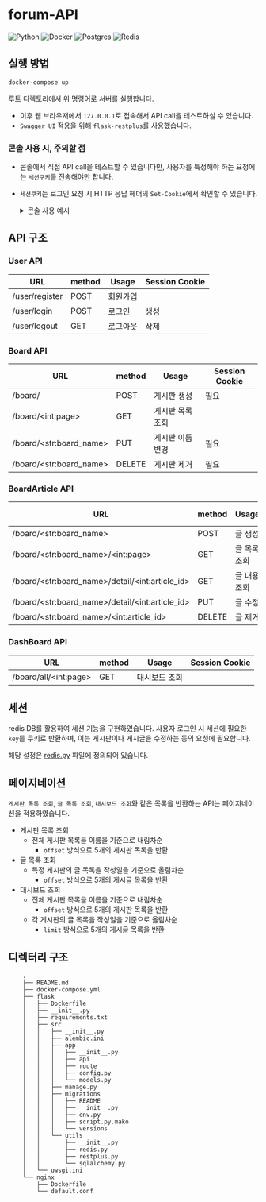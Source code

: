 forum-API
===
![Python](https://img.shields.io/badge/Python-3.7.6-green.svg)
![Docker](https://img.shields.io/badge/Docker-19.03.8-skyblue.svg)
![Postgres](https://img.shields.io/badge/PostgreSQL-10.0-blue.svg)
![Redis](https://img.shields.io/badge/Redis-latest-red.svg)

실행 방법
---

```bash
docker-compose up
```

루트 디렉토리에서 위 명령어로 서버를 실행합니다.


- 이후 웹 브라우저에서 `127.0.0.1`로 접속해서 API call을 테스트하실 수 있습니다.
- `Swagger UI` 적용을 위해 `flask-restplus`를 사용했습니다.

### 콘솔 사용 시, 주의할 점
- 콘솔에서 직접 API call을 테스트할 수 있습니다만, 사용자를 특정해야 하는 요청에는 `세션쿠키`를 전송해야만 합니다.
-  `세션쿠키`는 로그인 요청 시 HTTP 응답 헤더의 `Set-Cookie`에서 확인할 수 있습니다.

    <details><summary>콘솔 사용 예시</summary>
    <br>
    로그인 시

    ```
    http 127.0.0.1/user/login 'email=<email>' 'password=<password>'  HTTP/1.0 200 OK
    Content-Length: 69
    Content-Type: application/json
    Date: Thu, 19 Mar 2020 18:46:19 GMT
    Server: Werkzeug/0.16.1 Python/3.7.6
    Set-Cookie: session=eyJzZXNzaW9uIjoiNzU4MDFiZGYtNTkyOC00YjYwLTljZmMtMWJkNDAwMmZmYzU3In0.XnO9-w.JoWYrJwfpgPzxmUj4SEfkUYYVo4; HttpOnly; Path=/
    Vary: Cookie

    {
        "message": "Successfully Logged in",
        "status": "success"
    }
    ```

    로그아웃 시
    ```bash
    # httpie로 요청 시
    http 127.0.0.1/user/logout 'Cookie:session=eyJzZXNzaW9uIjoiNzU4MDFiZGYtNTkyOC00YjYwLTljZmMtMWJkNDAwMmZmYzU3In0.XnO9-w.JoWYrJwfpgPzxmUj4SEfkUYYVo4'

    HTTP/1.0 200 OK
    Content-Length: 70
    Content-Type: application/json
    Date: Thu, 19 Mar 2020 18:59:22 GMT
    Server: Werkzeug/0.16.1 Python/3.7.6
    Set-Cookie: session=; Expires=Thu, 01-Jan-1970 00:00:00 GMT; Max-Age=0; Path=/    
    {
        "message": "Successfully Logged out",
        "status": "success"
    }
    ```

</details>

API 구조
---

### User API

| URL | method | Usage | Session Cookie |
|-----|--------|-------|---------|
| /user/register | POST | 회원가입 | |
| /user/login | POST | 로그인 | 생성 |
| /user/logout | GET | 로그아웃 | 삭제 |

### Board API

| URL | method | Usage | Session Cookie |
|-----|--------|-------|---------|
| /board/ | POST | 게시판 생성 | 필요 |
| /board/\<int:page\> | GET | 게시판 목록 조회 | |
| /board/\<str:board_name\> | PUT | 게시판 이름 변경 | 필요 |
| /board/\<str:board_name\> | DELETE | 게시판 제거 | 필요 |

### BoardArticle API

| URL | method | Usage | Session Cookie |
|-----|--------|-------|---------|
| /board/\<str:board_name\> | POST | 글 생성 | 필요 |
| /board/\<str:board_name\>/\<int:page\> | GET | 글 목록 조회 | |
| /board/\<str:board_name\>/detail/\<int:article_id> | GET | 글 내용 조회 | |
| /board/\<str:board_name\>/detail/\<int:article_id> | PUT | 글 수정 | 필요 |
| /board/\<str:board_name\>/\<int:article_id> | DELETE | 글 제거 | 필요 |

### DashBoard API

| URL | method | Usage | Session Cookie |
|-----|--------|-------|---------|
| /board/all/\<int:page\> | GET | 대시보드 조회 | |

세션
---

redis DB를 활용하여 세션 기능을 구현하였습니다. 사용자 로그인 시 세션에 필요한 `key`를 쿠키로 반환하며, 이는 게시판이나 게시글을 수정하는 등의 요청에 필요합니다.

해당 설정은 [redis.py](flask\src\utils\redis.py) 파일에 정의되어 있습니다.


페이지네이션
---
`게시판 목록 조회`, `글 목록 조회`, `대시보드 조회`와 같은 목록을 반환하는 API는 페이지네이션을 적용하였습니다.

- 게시판 목록 조회
    - 전체 게시판 목록을 이름을 기준으로 내림차순
        - `offset` 방식으로 5개의 게시판 목록을 반환
- 글 목록 조회
    - 특정 게시판의 글 목록을 작성일을 기준으로 올림차순
        - `offset` 방식으로 5개의 게시글 목록을 반환
- 대시보드 조회
    - 전체 게시판 목록을 이름을 기준으로 내림차순
        - `offset` 방식으로 5개의 게시판 목록을 반환
    - 각 게시판의 글 목록을 작성일을 기준으로 올림차순
        - `limit` 방식으로 5개의 게시글 목록을 반환



디렉터리 구조
---

        .
        ├── README.md
        ├── docker-compose.yml
        ├── flask
        │   ├── Dockerfile
        │   ├── __init__.py
        │   ├── requirements.txt
        │   ├── src
        │   │   ├── __init__.py
        │   │   ├── alembic.ini
        │   │   ├── app
        │   │   │   ├── __init__.py
        │   │   │   ├── api
        │   │   │   ├── route
        │   │   │   ├── config.py
        │   │   │   └── models.py
        │   │   ├── manage.py
        │   │   ├── migrations
        │   │   │   ├── README
        │   │   │   ├── __init__.py
        │   │   │   ├── env.py
        │   │   │   ├── script.py.mako
        │   │   │   └── versions
        │   │   └── utils
        │   │       ├── __init__.py
        │   │       ├── redis.py
        │   │       ├── restplus.py      
        │   │       └── sqlalchemy.py
        │   └── uwsgi.ini
        └── nginx
            ├── Dockerfile
            └── default.conf
